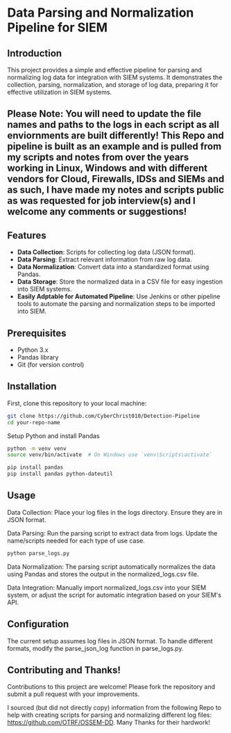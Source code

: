# Data Parsing and Normalization Pipeline for SIEM

## Introduction

This project provides a simple and effective pipeline for parsing and normalizing log data for integration with SIEM systems. It demonstrates the collection, parsing, normalization, and storage of log data, preparing it for effective utilization in SIEM systems. 

## Please Note: You will need to update the file names and paths to the logs in each script as all enviornments are built differently! This Repo and pipeline is built as an example and is pulled from my scripts and notes from over the years working in Linux, Windows and with different vendors for Cloud, Firewalls, IDSs and SIEMs and as such, I have made my notes and scripts public as was requested for job interview(s) and I welcome any comments or suggestions!

## Features

- **Data Collection**: Scripts for collecting log data (JSON format).
- **Data Parsing**: Extract relevant information from raw log data.
- **Data Normalization**: Convert data into a standardized format using Pandas.
- **Data Storage**: Store the normalized data in a CSV file for easy ingestion into SIEM systems.
- **Easily Adptable for Automated Pipeline**: Use Jenkins or other pipeline tools to automate the parsing and normalization steps to be imported into SIEM.

## Prerequisites

- Python 3.x
- Pandas library
- Git (for version control)

## Installation

First, clone this repository to your local machine:

```bash
git clone https://github.com/CyberChrist010/Detection-Pipeline
cd your-repo-name
```
Setup Python and install Pandas

```bash
python -m venv venv
source venv/bin/activate  # On Windows use `venv\Scripts\activate`

pip install pandas
pip install pandas python-dateutil

```

## Usage
Data Collection: Place your log files in the logs directory. Ensure they are in JSON format.

Data Parsing: Run the parsing script to extract data from logs. Update the name/scripts needed for each type of use case.

```bash
python parse_logs.py
```
Data Normalization: The parsing script automatically normalizes the data using Pandas and stores the output in the normalized_logs.csv file.

Data Integration: Manually import normalized_logs.csv into your SIEM system, or adjust the script for automatic integration based on your SIEM's API.

## Configuration
The current setup assumes log files in JSON format. To handle different formats, modify the parse_json_log function in parse_logs.py.

## Contributing and Thanks!
Contributions to this project are welcome! Please fork the repository and submit a pull request with your improvements.

I sourced (but did not directly copy) information from the following Repo to help with creating scripts for parsing and normalizing different log files: https://github.com/OTRF/OSSEM-DD. Many Thanks for their hardwork!
